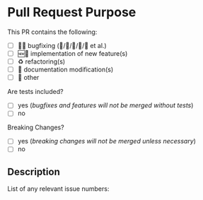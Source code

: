 <!--
Before submitting, we would advise you first to read
https://github.com/OpenINF/.github/blob/HEAD/CONTRIBUTING.md

Pull Request Requirements:

- Please include tests to illustrate the problem this PR
  resolves.
- Please test your changes locally by running
  `pnpm test` before creating a PR (linting is included).
- Please update the documentation in the `/doc` directory
  where necessary.
- Please place an “x” (no spaces: “[x]”) in all “[ ]” that
  apply below.
-->

# Pull Request Purpose

This PR contains the following:

- [ ] 🐞🔧 bugfixing (🐜/🦟/🐛/🦗/🐝 et al.)
- [ ] 🆕🎏 implementation of new feature(s)
- [ ] ♻️ refactoring(s)
- [ ] 📄 documentation modification(s)
- [ ] 🔮 other

Are tests included?

<!--
If your PR fixes a bug (🐜/🐛/🐞), the existing tests are
100% sure not to cover the expected behavior. Update them,
or add new ones. 🧪✅
-->

- [ ] yes (_bugfixes and features will not be merged without
      tests_)
- [ ] no

Breaking Changes?

<!--
If yes, then include “BREAKING CHANGES: ” in the first
commit message body, followed by a description of what is
breaking.
-->

- [ ] yes (_breaking changes will not be merged unless
      necessary_)
- [ ] no

## Description

<!--
Please be thorough and clearly explain the problem being
solved.

- If this PR adds a feature, check the issue tracker first
  for any previous discussion(s).
- Is this PR related to an issue?
-->

List of any relevant issue numbers:
